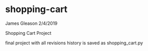 # shopping-cart
James Gleason
2/4/2019

Shopping Cart Project

final project with all revisions history is saved as shopping_cart.py


